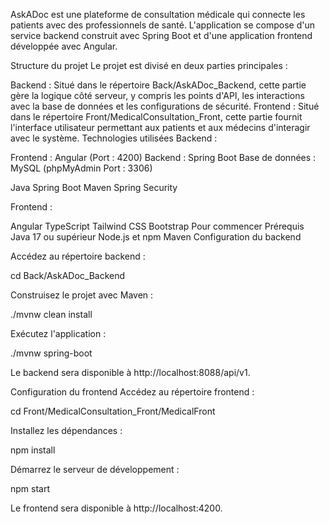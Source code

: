 
AskADoc est une plateforme de consultation médicale qui connecte les patients avec des professionnels de santé. L'application se compose d'un service backend construit avec Spring Boot et d'une application frontend développée avec Angular.

Structure du projet
Le projet est divisé en deux parties principales :

Backend : Situé dans le répertoire Back/AskADoc_Backend, cette partie gère la logique côté serveur, y compris les points d'API, les interactions avec la base de données et les configurations de sécurité.
Frontend : Situé dans le répertoire Front/MedicalConsultation_Front, cette partie fournit l'interface utilisateur permettant aux patients et aux médecins d'interagir avec le système.
Technologies utilisées
Backend :


Frontend : Angular (Port : 4200)
Backend : Spring Boot
Base de données : MySQL (phpMyAdmin Port : 3306)

Java
Spring Boot
Maven
Spring Security

Frontend :

Angular
TypeScript
Tailwind CSS
Bootstrap
Pour commencer
Prérequis
Java 17 ou supérieur
Node.js et npm
Maven
Configuration du backend

Accédez au répertoire backend :

cd Back/AskADoc_Backend

Construisez le projet avec Maven :

./mvnw clean install

Exécutez l'application :

./mvnw spring-boot

Le backend sera disponible à http://localhost:8088/api/v1.

Configuration du frontend
Accédez au répertoire frontend :

cd Front/MedicalConsultation_Front/MedicalFront

Installez les dépendances :

npm install

Démarrez le serveur de développement :

npm start

Le frontend sera disponible à http://localhost:4200.
